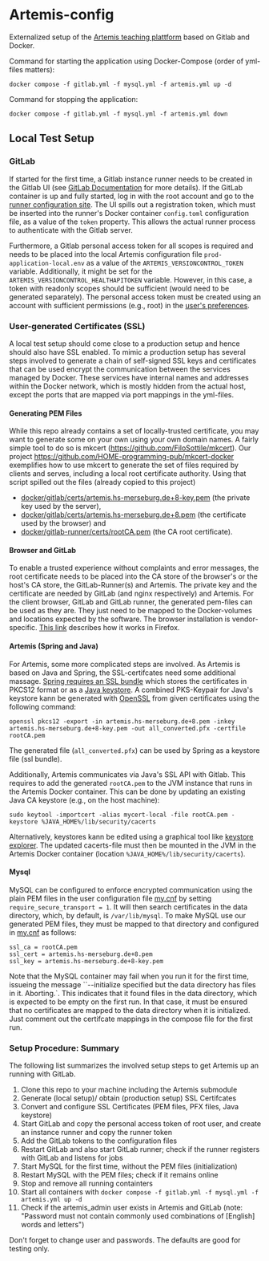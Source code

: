 # Artemis-config
Externalized setup of the [Artemis teaching plattform](https://artemis-platform.readthedocs.io/en/latest/) based on Gitlab and Docker.

Command for starting the application using Docker-Compose (order of yml-files matters):
```
docker compose -f gitlab.yml -f mysql.yml -f artemis.yml up -d
```

Command for stopping the application:
```
docker compose -f gitlab.yml -f mysql.yml -f artemis.yml down
```

## Local Test Setup

### GitLab

If started for the first time, a Gitlab instance runner needs to be created in the Gitlab UI (see [GitLab Documentation](https://docs.gitlab.com/ee/ci/runners/runners_scope.html#shared-runners) for more details). If the GitLab container is up and fully started, log in with the root account and go to the [runner configuration site](https://localhost/admin/runners/new). The UI spills out a registration token, which must be inserted into the runner's Docker container ``config.toml`` configuration file, as a value of the ``token`` property. This allows the actual runner process to authenticate with the Gitlab server. 

Furthermore, a Gitlab personal access token for all scopes is required and needs to be placed into the local Artemis configuration file ``prod-application-local.env`` as a value of the ``ARTEMIS_VERSIONCONTROL_TOKEN`` variable. Additionally, it might be set for the ``ARTEMIS_VERSIONCONTROL_HEALTHAPITOKEN`` variable. However, in this case, a token with readonly scopes should be sufficient (would need to be generated separately). The personal access token must be created using an account with sufficient permissions (e.g., root) in the [user's preferences](https://localhost/-/profile/personal_access_tokens).

### User-generated Certificates (SSL)

A local test setup should come close to a production setup and hence should also have SSL enabled. To mimic a production setup has several steps involved to generate a chain of self-signed SSL keys and certificates that can be used encrypt the communication between the services managed by Docker. These services have internal names and addresses within the Docker network, which is mostly hidden from the actual host, except the ports that are mapped via port mappings in the yml-files.

#### Generating PEM Files

While this repo already contains a set of locally-trusted certificate, you may want to generate some on your own using your own domain names. A fairly simple tool to do so is mkcert (https://github.com/FiloSottile/mkcert). Our project https://github.com/HOME-programming-pub/mkcert-docker exemplifies how to use mkcert to generate the set of files required by clients and serves, including a local root certificate authority. Using that script spilled out the files (already copied to this project)
* [docker/gitlab/certs/artemis.hs-merseburg.de+8-key.pem](docker/gitlab/certs/artemis.hs-merseburg.de+8-key.pem) (the private key used by the server),
* [docker/gitlab/certs/artemis.hs-merseburg.de+8.pem](docker/gitlab/certs/artemis.hs-merseburg.de+8.pem) (the certificate used by the browser) and
* [docker/gitlab-runner/certs/rootCA.pem](docker/gitlab-runner/certs/rootCA.pem) (the CA root certificate).

#### Browser and GitLab

To enable a trusted experience without complaints and error messages, the root certificate needs to be placed into the CA store of the browser's or the host's CA store, the GitLab-Runner(s) and Artemis. The private key and the certificate are needed by GitLab (and nginx respectively) and Artemis. For the client browser, GitLab and GitLab runner, the generated pem-files can be used as they are. They just need to be mapped to the Docker-volumes and locations expected by the software. The browser installation is vendor-specific. [This link](https://support.mozilla.org/de/kb/zertifizierungsstellen-firefox-einrichten) describes how it works in Firefox.

#### Artemis (Spring and Java)
For Artemis, some more complicated steps are involved. As Artemis is based on Java and Spring, the SSL-certifcates need some additional massage. [Spring requires an SSL bundle](https://spring.io/blog/2023/06/07/securing-spring-boot-applications-with-ssl) which stores the certificates in PKCS12 format or as a [Java keystore](https://en.wikipedia.org/wiki/Java_KeyStore). A combined PKS-Keypair for Java's keystore kann be generated with [OpenSSL](https://www.openssl.org/) from given certificates using the following command: 
```
openssl pkcs12 -export -in artemis.hs-merseburg.de+8.pem -inkey artemis.hs-merseburg.de+8-key.pem -out all_converted.pfx -certfile rootCA.pem
```
The generated file (``all_converted.pfx``) can be used by Spring as a keystore file (ssl bundle). 

Additionally, Artemis communicates via Java's SSL API with Gitlab. This requires to add the generated ``rootCA.pem`` to the JVM instance that runs in the Artemis Docker container. This can be done by updating an existing Java CA keystore (e.g., on the host machine): 
```
sudo keytool -importcert -alias mycert-local -file rootCA.pem -keystore %JAVA_HOME%/lib/security/cacerts
``` 
Alternatively, keystores kann be edited using a graphical tool like [keystore explorer](http://keystore-explorer.org/index.html).
The updated cacerts-file must then be mounted in the JVM in the Artemis Docker container (location ``%JAVA_HOME%/lib/security/cacerts``).

#### Mysql
MySQL can be configured to enforce encrypted communication using the plain PEM files in the user configuration file [my.cnf](docker/mysql/my.cnf) by setting ``require_secure_transport = 1``. It will then search certificates in the data directory, which, by default, is ``/var/lib/mysql``. To make MySQL use our generated PEM files, they must be mapped to that directory and configured in [my.cnf](docker/mysql/my.cnf) as follows:
```
ssl_ca = rootCA.pem
ssl_cert = artemis.hs-merseburg.de+8.pem
ssl_key = artemis.hs-merseburg.de+8-key.pem
```
Note that the MySQL container may fail when you run it for the first time, issueing the message ``--initialize specified but the data directory has files in it. Aborting.`. This indicates that it found files in the data directory, which is expected to be empty on the first run. In that case, it must be ensured that no certificates are mapped to the data directory when it is initialized. Just comment out the certifcate mappings in the compose file for the first run.

### Setup Procedure: Summary
The following list summarizes the involved setup steps to get Artemis up an running with GitLab.

1. Clone this repo to your machine including the Artemis submodule
1. Generate (local setup)/ obtain (production setup) SSL Certifcates
1. Convert and configure SSL Certificates (PEM files, PFX files, Java keystore)
1. Start GitLab and copy the personal access token of root user, and create an instance runner and copy the runner token
1. Add the GitLab tokens to the configuration files
1. Restart GitLab and also start GitLab runner; check if the runner registers with GitLab and listens for jobs
1. Start MySQL for the first time, without the PEM files (initialization)
1. Restart MySQL with the PEM files; check if it remains online
1. Stop and remove all running containters
1. Start all containers with ``docker compose -f gitlab.yml -f mysql.yml -f artemis.yml up -d``
1. Check if the artemis_admin user exists in Artemis and GitLab (note: "Password must not contain commonly used combinations of [English] words and letters")

Don't forget to change user and passwords. The defaults are good for testing only.